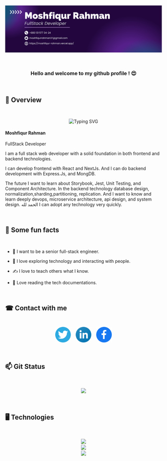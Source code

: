 ![github banner image](assets/Banner-Moshfiqur-Rahman.png)

<br/>

<div align="center" >

### Hello and welcome to my github profile ! 😍

</div>

<br/>

## 👀 Overview

<br/>

<p align="center">
  <img src="https://readme-typing-svg.herokuapp.com?center=true&width=440&lines=FullStack+Developer;Frontend+Developer;Backend+Developer" alt="Typing SVG">
</p>

#### Moshfiqur Rahman

<p>FullStack Developer</p>

<p>
I am a full stack web developer with a solid foundation in both frontend and backend technologies.

I can develop frontend with React and NextJs. And I can do backend development with Express.Js, and MongDB.

The future I want to learn about Storybook, Jest, Unit Testing, and Component Architecture. In the backend technology database design, normalization,sharding,partitioning, replication. And I want to know and learn deeply devops, microservice architecture, api design, and system design. الحمد لله I can adopt any technology very quickly.

</p>

<br/>

## 🎉 Some fun facts

<br/>

- 🌱 I want to be a senior full-stack engineer.

- 🧨 I love exploring technology and interacting with people.

- ✍ I love to teach others what I know.

- 📑 Love reading the tech documentations.

<br/>

## ☎ Contact with me

<br/>

[<p align="center" ><img height="50" width="50" src="https://raw.githubusercontent.com/Emam-Bokhari/Emam-Bokhari/8c9d690d62b71b768518d956a5c6d7a48e839ac7/assets/social_icons/twitter.svg">](#)&nbsp;&nbsp;&nbsp;
[<img width="50"  height="50" src="https://raw.githubusercontent.com/Emam-Bokhari/Emam-Bokhari/8c9d690d62b71b768518d956a5c6d7a48e839ac7/assets/social_icons/linkedin.svg">](#)&nbsp;&nbsp;&nbsp;
[<img width="50" height="50" src="https://raw.githubusercontent.com/Emam-Bokhari/Emam-Bokhari/8c9d690d62b71b768518d956a5c6d7a48e839ac7/assets/social_icons/facebook.svg"></p>](https://www.facebook.com/emambokhari99)

<br/>

## 📫 Git Status

<br/>

<p align="center" >
<img width="60%" src="https://github-readme-streak-stats.herokuapp.com?user=Emam-Bokhari&theme=react&hide_border=true&background=0D1117&stroke=0D1117&fire=00aeff&sideLabels=03aef2&currStreakNum=2dde98&ring=00aeff&currStreakLabel=2dde98&sideNums=00a1d6" />
</p>

<br/>

## 🖥 Technologies

<br/>

<p align="center">
  <a href="https://skillicons.dev">
    <img  src="https://skillicons.dev/icons?i=js,typescript,react,nextjs,redux,mui,tailwindcss" />
    <br/>
    <img  src="https://skillicons.dev/icons?i=nodejs,expressjs,mongodb,redis,html,css" />
    <br/>
    <img  src="https://skillicons.dev/icons?i=git,github,postman,vscode" />
  </a>
</p>

<br/>
